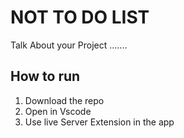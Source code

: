 # NOT TO DO LIST

Talk About your Project .......

## How to run

1. Download the repo
2. Open in Vscode
3. Use live Server Extension in the app
